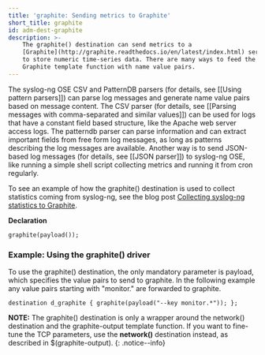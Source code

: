 ```yaml
---
title: 'graphite: Sending metrics to Graphite'
short_title: graphite
id: adm-dest-graphite
description: >-
    The graphite() destination can send metrics to a
    [Graphite](http://graphite.readthedocs.io/en/latest/index.html) server
    to store numeric time-series data. There are many ways to feed the
    Graphite template function with name value pairs. 
---
```


The syslog-ng OSE CSV and PatternDB parsers (for details,
see [[Using pattern parsers]]) can parse
log messages and generate name value pairs based on message
content. The CSV parser (for details, see
[[Parsing messages with comma-separated and similar values]])
can be used for logs that have a constant field based structure,
like the Apache web server access logs. The patterndb parser can
parse information and can extract important fields from free form
log messages, as long as patterns describing the log messages
are available. Another way is to send JSON-based log messages
(for details, see [[JSON parser]]) to syslog-ng
OSE, like running a simple shell script collecting
metrics and running it from cron regularly.

To see an example of how the graphite() destination is used to collect
statistics coming from syslog-ng, see the blog post [Collecting syslog-ng
statistics to Graphite](https://syslog-ng.com/blog/collecting-syslog-ng-statistics-to-graphite/).

**Declaration**

```config
graphite(payload());
```

### Example: Using the graphite() driver

To use the graphite() destination, the only mandatory parameter is
payload, which specifies the value pairs to send to graphite. In the
following example any value pairs starting with \"monitor.\" are
forwarded to graphite.

```config
destination d_graphite { graphite(payload("--key monitor.*")); };
```

**NOTE:** The graphite() destination is only a wrapper around the network()
destination and the graphite-output template function. If you want to
fine-tune the TCP parameters, use the **network()** destination instead,
as described in $(graphite-output).
{: .notice--info}
